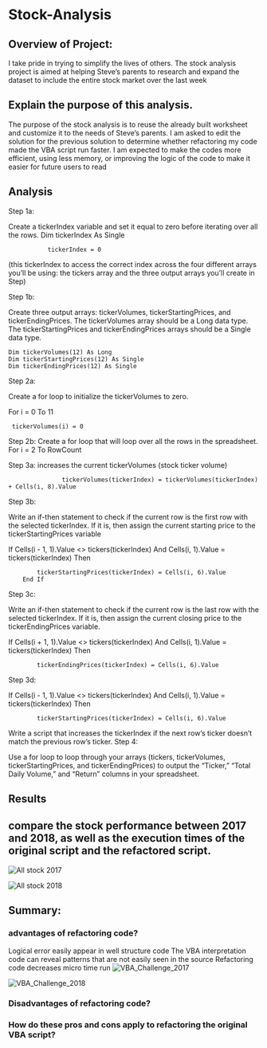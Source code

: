 # Stock-Analysis
## Overview of Project: 
I take pride in trying to simplify the lives of others. The stock analysis project is aimed at helping Steve’s parents to research and expand the dataset to include the entire stock market over the last week

## Explain the purpose of this analysis.

The purpose of the stock analysis is to reuse the already built worksheet and customize it to the needs of Steve’s parents. I am asked to edit the solution for the previous solution to determine whether refactoring my code made the VBA script run faster. I am expected to make the codes more efficient, using less memory, or improving the logic of the code to make it easier for future users to read

## Analysis


Step 1a:

Create a tickerIndex variable and set it equal to zero before iterating over all the rows.
  Dim tickerIndex As Single

               tickerIndex = 0
               

 (this tickerIndex to access the correct index across the four different arrays you’ll be using: the tickers array and the three output arrays you’ll create in Step) 


Step 1b:

Create three output arrays: tickerVolumes, tickerStartingPrices, and tickerEndingPrices.
The tickerVolumes array should be a Long data type.
The tickerStartingPrices and tickerEndingPrices arrays should be a Single data type.

    Dim tickerVolumes(12) As Long
    Dim tickerStartingPrices(12) As Single
    Dim tickerEndingPrices(12) As Single

Step 2a:

Create a for loop to initialize the tickerVolumes to zero.

 For i = 0 To 11
    
     tickerVolumes(i) = 0

Step 2b: Create a for loop that will loop over all the rows in the spreadsheet.
        For i = 2 To RowCount
        
Step 3a:  increases the current tickerVolumes (stock ticker volume) 


                   tickerVolumes(tickerIndex) = tickerVolumes(tickerIndex) + Cells(i, 8).Value




Step 3b:

Write an if-then statement to check if the current row is the first row with the selected tickerIndex. If it is, then assign the current starting price to the tickerStartingPrices variable

If Cells(i - 1, 1).Value <> tickers(tickerIndex) And Cells(i, 1).Value = tickers(tickerIndex) Then
            
            tickerStartingPrices(tickerIndex) = Cells(i, 6).Value
        End If


Step 3c:

Write an if-then statement to check if the current row is the last row with the selected tickerIndex. If it is, then assign the current closing price to the tickerEndingPrices variable.

If Cells(i + 1, 1).Value <> tickers(tickerIndex) And Cells(i, 1).Value = tickers(tickerIndex) Then
            
            tickerEndingPrices(tickerIndex) = Cells(i, 6).Value
            


Step 3d:

If Cells(i - 1, 1).Value <> tickers(tickerIndex) And Cells(i, 1).Value = tickers(tickerIndex) Then
            
            tickerStartingPrices(tickerIndex) = Cells(i, 6).Value
            
Write a script that increases the tickerIndex if the next row’s ticker doesn’t match the previous row’s ticker.
Step 4:

Use a for loop to loop through your arrays (tickers, tickerVolumes, tickerStartingPrices, and tickerEndingPrices) to output the “Ticker,” “Total Daily Volume,” and “Return” columns in your spreadsheet.

## Results 


## compare the stock performance between 2017 and 2018, as well as the execution times of the original script and the refactored script.



![All stock 2017](https://user-images.githubusercontent.com/115379848/207991801-3f92ea2f-75d1-4686-87b1-796ef9a85402.JPG)

![All stock 2018](https://user-images.githubusercontent.com/115379848/207991917-899c0b25-b21c-4996-a385-aadb7262d3d0.JPG)



## Summary: 
### advantages of refactoring code?
Logical error easily appear in well structure code
The VBA interpretation code can reveal patterns that are not easily seen in the source
Refactoring code decreases micro time run
![VBA_Challenge_2017](https://user-images.githubusercontent.com/115379848/208019018-804110b5-509e-446e-b927-63d51991477d.png)

![VBA_Challenge_2018](https://user-images.githubusercontent.com/115379848/208019027-7a48a29e-842f-4868-b972-ad8c8d5d5d38.png)

### Disadvantages of refactoring code?


### How do these pros and cons apply to refactoring the original VBA script?

